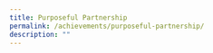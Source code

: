 ```yaml
---
title: Purposeful Partnership
permalink: /achievements/purposeful-partnership/
description: ""
---
```

